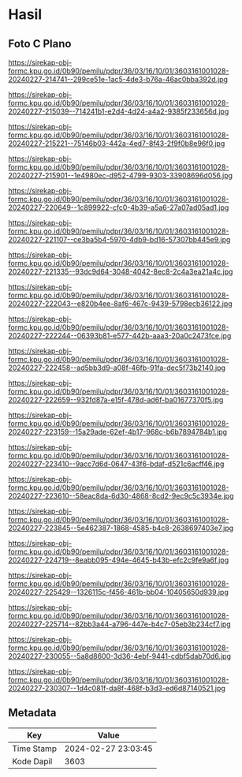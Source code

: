 # Hasil

## Foto C Plano

https://sirekap-obj-formc.kpu.go.id/0b90/pemilu/pdpr/36/03/16/10/01/3603161001028-20240227-214741--299ce51e-1ac5-4de3-b76a-46ac0bba392d.jpg

https://sirekap-obj-formc.kpu.go.id/0b90/pemilu/pdpr/36/03/16/10/01/3603161001028-20240227-215039--714241b1-e2d4-4d24-a4a2-9385f233656d.jpg

https://sirekap-obj-formc.kpu.go.id/0b90/pemilu/pdpr/36/03/16/10/01/3603161001028-20240227-215221--75146b03-442a-4ed7-8f43-2f9f0b8e96f0.jpg

https://sirekap-obj-formc.kpu.go.id/0b90/pemilu/pdpr/36/03/16/10/01/3603161001028-20240227-215901--1e4980ec-d952-4799-9303-33908696d056.jpg

https://sirekap-obj-formc.kpu.go.id/0b90/pemilu/pdpr/36/03/16/10/01/3603161001028-20240227-220649--1c899922-cfc0-4b39-a5a6-27a07ad05ad1.jpg

https://sirekap-obj-formc.kpu.go.id/0b90/pemilu/pdpr/36/03/16/10/01/3603161001028-20240227-221107--ce3ba5b4-5970-4db9-bd16-57307bb445e9.jpg

https://sirekap-obj-formc.kpu.go.id/0b90/pemilu/pdpr/36/03/16/10/01/3603161001028-20240227-221335--93dc9d64-3048-4042-8ec8-2c4a3ea21a4c.jpg

https://sirekap-obj-formc.kpu.go.id/0b90/pemilu/pdpr/36/03/16/10/01/3603161001028-20240227-222043--e820b4ee-8af6-467c-9439-5798ecb36122.jpg

https://sirekap-obj-formc.kpu.go.id/0b90/pemilu/pdpr/36/03/16/10/01/3603161001028-20240227-222244--06393b81-e577-442b-aaa3-20a0c2473fce.jpg

https://sirekap-obj-formc.kpu.go.id/0b90/pemilu/pdpr/36/03/16/10/01/3603161001028-20240227-222458--ad5bb3d9-a08f-46fb-91fa-dec5f73b2140.jpg

https://sirekap-obj-formc.kpu.go.id/0b90/pemilu/pdpr/36/03/16/10/01/3603161001028-20240227-222659--932fd87a-e15f-478d-ad6f-ba01677370f5.jpg

https://sirekap-obj-formc.kpu.go.id/0b90/pemilu/pdpr/36/03/16/10/01/3603161001028-20240227-223159--15a29ade-62ef-4b17-968c-b6b7894784b1.jpg

https://sirekap-obj-formc.kpu.go.id/0b90/pemilu/pdpr/36/03/16/10/01/3603161001028-20240227-223410--9acc7d6d-0647-43f6-bdaf-d521c6acff46.jpg

https://sirekap-obj-formc.kpu.go.id/0b90/pemilu/pdpr/36/03/16/10/01/3603161001028-20240227-223610--58eac8da-6d30-4868-8cd2-9ec9c5c3934e.jpg

https://sirekap-obj-formc.kpu.go.id/0b90/pemilu/pdpr/36/03/16/10/01/3603161001028-20240227-223845--5e462387-1868-4585-b4c8-2638697403e7.jpg

https://sirekap-obj-formc.kpu.go.id/0b90/pemilu/pdpr/36/03/16/10/01/3603161001028-20240227-224719--8eabb095-494e-4645-b43b-efc2c9fe9a6f.jpg

https://sirekap-obj-formc.kpu.go.id/0b90/pemilu/pdpr/36/03/16/10/01/3603161001028-20240227-225429--1326115c-f456-461b-bb04-10405650d939.jpg

https://sirekap-obj-formc.kpu.go.id/0b90/pemilu/pdpr/36/03/16/10/01/3603161001028-20240227-225714--82bb3a44-a796-447e-b4c7-05eb3b234cf7.jpg

https://sirekap-obj-formc.kpu.go.id/0b90/pemilu/pdpr/36/03/16/10/01/3603161001028-20240227-230055--5a8d8600-3d36-4ebf-9441-cdbf5dab70d6.jpg

https://sirekap-obj-formc.kpu.go.id/0b90/pemilu/pdpr/36/03/16/10/01/3603161001028-20240227-230307--1d4c081f-da8f-468f-b3d3-ed6d87140521.jpg


## Metadata

| Key        | Value               |
| ---------- | ------------------- |
| Time Stamp | 2024-02-27 23:03:45 |
| Kode Dapil | 3603                |




